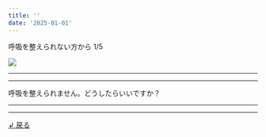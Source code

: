 ```yaml
---
title: ''
date: '2025-01-01'
---
```

呼吸を整えられない方から 1/5

![](/images/03a.jpg)
***
***
呼吸を整えられません。どうしたらいいですか？
***
***
[ ↲ 戻る ](/posts/3)
